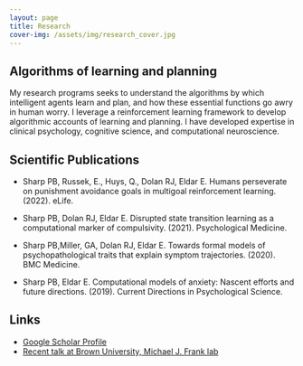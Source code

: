 ```yaml
---
layout: page
title: Research
cover-img: /assets/img/research_cover.jpg
---
```


## Algorithms of learning and planning
My research programs seeks to understand the algorithms by which intelligent agents learn and plan, and how these essential functions go awry in human worry. I leverage a reinforcement learning framework to develop algorithmic accounts of learning and planning. I have developed expertise in clinical psychology, cognitive science, and computational neuroscience. 

## Scientific Publications
- Sharp PB, Russek, E., Huys, Q., Dolan RJ, Eldar E. Humans perseverate on punishment avoidance goals in multigoal
reinforcement learning. (2022). eLife.

- Sharp PB, Dolan RJ, Eldar E. Disrupted state transition learning as a computational marker of compulsivity. (2021).
Psychological Medicine.

- Sharp PB,Miller, GA, Dolan RJ, Eldar E. Towards formal models of psychopathological traits that explain symptom
trajectories. (2020). BMC Medicine.

- Sharp PB, Eldar E. Computational models of anxiety: Nascent efforts and future directions. (2019). Current Directions in Psychological Science.

## Links
- [Google Scholar Profile](https://scholar.google.com/citations?user=KXU4cS8AAAAJ&hl=en)
- [Recent talk at Brown University, Michael J. Frank lab](https://www.youtube.com/watch?v=5BtMvFwU7mk)